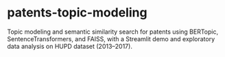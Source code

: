 # patents-topic-modeling
Topic modeling and semantic similarity search for patents using BERTopic, SentenceTransformers, and FAISS, with a Streamlit demo and exploratory data analysis on HUPD dataset (2013–2017).
